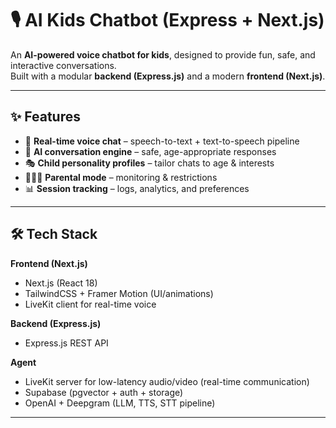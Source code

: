 # 🎙️ AI Kids Chatbot (Express + Next.js)

An **AI-powered voice chatbot for kids**, designed to provide fun, safe, and interactive conversations.  
Built with a modular **backend (Express.js)** and a modern **frontend (Next.js)**.  

---

## ✨ Features
- 🎤 **Real-time voice chat** – speech-to-text + text-to-speech pipeline  
- 🤖 **AI conversation engine** – safe, age-appropriate responses  
- 🎭 **Child personality profiles** – tailor chats to age & interests  
- 👨‍👩‍👧 **Parental mode** – monitoring & restrictions  
- 📊 **Session tracking** – logs, analytics, and preferences  

---

## 🛠️ Tech Stack

**Frontend (Next.js)**
- Next.js (React 18)  
- TailwindCSS + Framer Motion (UI/animations)  
- LiveKit client for real-time voice  

**Backend (Express.js)**
- Express.js REST API

**Agent**
- LiveKit server for low-latency audio/video (real-time communication)  
- Supabase (pgvector + auth + storage)  
- OpenAI + Deepgram (LLM, TTS, STT pipeline)  
 

---
